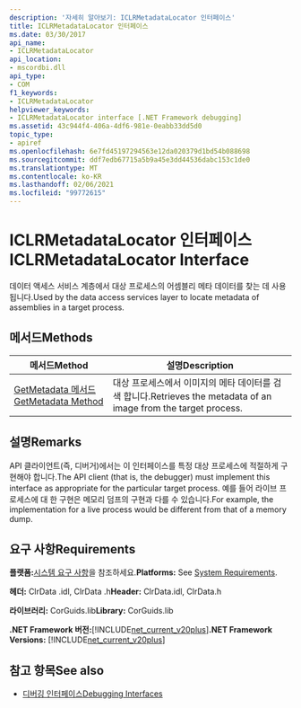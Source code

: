 ```yaml
---
description: '자세히 알아보기: ICLRMetadataLocator 인터페이스'
title: ICLRMetadataLocator 인터페이스
ms.date: 03/30/2017
api_name:
- ICLRMetadataLocator
api_location:
- mscordbi.dll
api_type:
- COM
f1_keywords:
- ICLRMetadataLocator
helpviewer_keywords:
- ICLRMetadataLocator interface [.NET Framework debugging]
ms.assetid: 43c944f4-406a-4df6-981e-0eabb33dd5d0
topic_type:
- apiref
ms.openlocfilehash: 6e7fd45197294563e12da020379d1bd54b088698
ms.sourcegitcommit: ddf7edb67715a5b9a45e3dd44536dabc153c1de0
ms.translationtype: MT
ms.contentlocale: ko-KR
ms.lasthandoff: 02/06/2021
ms.locfileid: "99772615"
---
```

# <a name="iclrmetadatalocator-interface"></a><span data-ttu-id="73b34-103">ICLRMetadataLocator 인터페이스</span><span class="sxs-lookup"><span data-stu-id="73b34-103">ICLRMetadataLocator Interface</span></span>

<span data-ttu-id="73b34-104">데이터 액세스 서비스 계층에서 대상 프로세스의 어셈블리 메타 데이터를 찾는 데 사용 됩니다.</span><span class="sxs-lookup"><span data-stu-id="73b34-104">Used by the data access services layer to locate metadata of assemblies in a target process.</span></span>  
  
## <a name="methods"></a><span data-ttu-id="73b34-105">메서드</span><span class="sxs-lookup"><span data-stu-id="73b34-105">Methods</span></span>  
  
|<span data-ttu-id="73b34-106">메서드</span><span class="sxs-lookup"><span data-stu-id="73b34-106">Method</span></span>|<span data-ttu-id="73b34-107">설명</span><span class="sxs-lookup"><span data-stu-id="73b34-107">Description</span></span>|  
|------------|-----------------|  
|[<span data-ttu-id="73b34-108">GetMetadata 메서드</span><span class="sxs-lookup"><span data-stu-id="73b34-108">GetMetadata Method</span></span>](iclrmetadatalocator-getmetadata-method.md)|<span data-ttu-id="73b34-109">대상 프로세스에서 이미지의 메타 데이터를 검색 합니다.</span><span class="sxs-lookup"><span data-stu-id="73b34-109">Retrieves the metadata of an image from the target process.</span></span>|  
  
## <a name="remarks"></a><span data-ttu-id="73b34-110">설명</span><span class="sxs-lookup"><span data-stu-id="73b34-110">Remarks</span></span>  

 <span data-ttu-id="73b34-111">API 클라이언트(즉, 디버거)에서는 이 인터페이스를 특정 대상 프로세스에 적절하게 구현해야 합니다.</span><span class="sxs-lookup"><span data-stu-id="73b34-111">The API client (that is, the debugger) must implement this interface as appropriate for the particular target process.</span></span> <span data-ttu-id="73b34-112">예를 들어 라이브 프로세스에 대 한 구현은 메모리 덤프의 구현과 다를 수 있습니다.</span><span class="sxs-lookup"><span data-stu-id="73b34-112">For example, the implementation for a live process would be different from that of a memory dump.</span></span>  
  
## <a name="requirements"></a><span data-ttu-id="73b34-113">요구 사항</span><span class="sxs-lookup"><span data-stu-id="73b34-113">Requirements</span></span>  

 <span data-ttu-id="73b34-114">**플랫폼:**[시스템 요구 사항](../../get-started/system-requirements.md)을 참조하세요.</span><span class="sxs-lookup"><span data-stu-id="73b34-114">**Platforms:** See [System Requirements](../../get-started/system-requirements.md).</span></span>  
  
 <span data-ttu-id="73b34-115">**헤더:** ClrData .idl, ClrData .h</span><span class="sxs-lookup"><span data-stu-id="73b34-115">**Header:** ClrData.idl, ClrData.h</span></span>  
  
 <span data-ttu-id="73b34-116">**라이브러리:** CorGuids.lib</span><span class="sxs-lookup"><span data-stu-id="73b34-116">**Library:** CorGuids.lib</span></span>  
  
 <span data-ttu-id="73b34-117">**.NET Framework 버전:**[!INCLUDE[net_current_v20plus](../../../../includes/net-current-v20plus-md.md)]</span><span class="sxs-lookup"><span data-stu-id="73b34-117">**.NET Framework Versions:** [!INCLUDE[net_current_v20plus](../../../../includes/net-current-v20plus-md.md)]</span></span>  
  
## <a name="see-also"></a><span data-ttu-id="73b34-118">참고 항목</span><span class="sxs-lookup"><span data-stu-id="73b34-118">See also</span></span>

- [<span data-ttu-id="73b34-119">디버깅 인터페이스</span><span class="sxs-lookup"><span data-stu-id="73b34-119">Debugging Interfaces</span></span>](debugging-interfaces.md)
